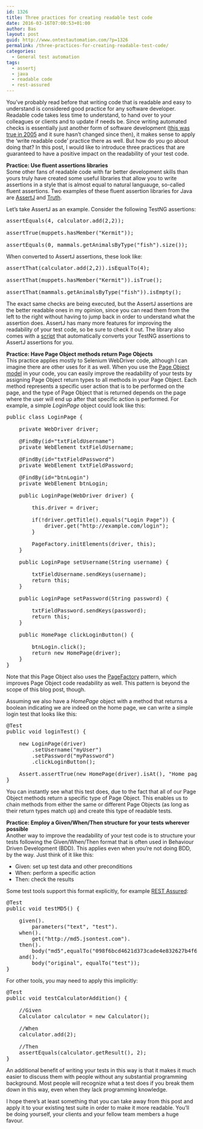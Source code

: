 ```yaml
---
id: 1326
title: Three practices for creating readable test code
date: 2016-03-16T07:00:53+01:00
author: Bas
layout: post
guid: http://www.ontestautomation.com/?p=1326
permalink: /three-practices-for-creating-readable-test-code/
categories:
  - General test automation
tags:
  - assertj
  - java
  - readable code
  - rest-assured
---
```

You&#8217;ve probably read before that writing code that is readable and easy to understand is considered good practice for any software developer. Readable code takes less time to understand, to hand over to your colleagues or clients and to update if needs be. Since writing automated checks is essentially just another form of software development (<a href="http://www.kohl.ca/2005/test-automation-is-software-development/" target="_blank">this was true in 2005</a> and it sure hasn&#8217;t changed since then), it makes sense to apply the &#8216;write readable code&#8217; practice there as well. But how do you go about doing that? In this post, I would like to introduce three practices that are guaranteed to have a positive impact on the readability of your test code.

**Practice: Use fluent assertions libraries**  
Some other fans of readable code with far better development skills than yours truly have created some useful libraries that allow you to write assertions in a style that is almost equal to natural languauge, so-called fluent assertions. Two examples of these fluent assertion libraries for Java are <a href="http://joel-costigliola.github.io/assertj/" target="_blank">AssertJ</a> and <a href="http://google.github.io/truth/" target="_blank">Truth</a>.

Let&#8217;s take AssertJ as an example. Consider the following TestNG assertions:

<pre class="brush: java; gutter: false">assertEquals(4, calculator.add(2,2));

assertTrue(muppets.hasMember("Kermit"));

assertEquals(0, mammals.getAnimalsByType("fish").size());</pre>

When converted to AssertJ assertions, these look like:

<pre class="brush: java; gutter: false">assertThat(calculator.add(2,2)).isEqualTo(4);

assertThat(muppets.hasMember("Kermit")).isTrue();

assertThat(mammals.getAnimalsByType("fish")).isEmpty();</pre>

The exact same checks are being executed, but the AssertJ assertions are the better readable ones in my opinion, since you can read them from the left to the right without having to jump back in order to understand what the assertion does. AssertJ has many more features for improving the readability of your test code, so be sure to check it out. The library also comes with a <a href="https://github.com/joel-costigliola/assertj-core/blob/master/src/main/scripts/convert-testng-assertions-to-assertj.sh" target="_blank">script</a> that automatically converts your TestNG assertions to AssertJ assertions for you.

**Practice: Have Page Object methods return Page Objects**  
This practice applies mostly to Selenium WebDriver code, although I can imagine there are other uses for it as well. When you use the <a href="http://www.ontestautomation.com/using-the-page-object-model-pattern-in-selenium-testng-tests/" target="_blank">Page Object model</a> in your code, you can easily improve the readability of your tests by assigning Page Object return types to all methods in your Page Object. Each method represents a specific user action that is to be performed on the page, and the type of Page Object that is returned depends on the page where the user will end up after that specific action is performed. For example, a simple _LoginPage_ object could look like this:

<pre class="brush: java; gutter: false">public class LoginPage {
	
	private WebDriver driver;
	
	@FindBy(id="txtFieldUsername")
	private WebElement txtFieldUsername;
	
	@FindBy(id="txtFieldPassword")
	private WebElement txtFieldPassword;
	
	@FindBy(id="btnLogin")
	private WebElement btnLogin;
	
	public LoginPage(WebDriver driver) {
		
		this.driver = driver;
		
		if(!driver.getTitle().equals("Login Page")) {
			driver.get("http://example.com/login");
		}
		
		PageFactory.initElements(driver, this);
	}
	
	public LoginPage setUsername(String username) {
		
		txtFieldUsername.sendKeys(username);
		return this;
	}
	
	public LoginPage setPassword(String password) {
		
		txtFieldPassword.sendKeys(password);
		return this;
	}
	
	public HomePage clickLoginButton() {
		
		btnLogin.click();
		return new HomePage(driver);
	}
}</pre>

Note that this Page Object also uses the <a href="https://selenium.googlecode.com/git/docs/api/java/org/openqa/selenium/support/PageFactory.html" target="_blank">PageFactory</a> pattern, which improves Page Object code readability as well. This pattern is beyond the scope of this blog post, though.

Assuming we also have a _HomePage_ object with a method that returns a boolean indicating we are indeed on the home page, we can write a simple login test that looks like this:

<pre class="brush: java; gutter: false">@Test
public void loginTest() {
		
	new LoginPage(driver)
		.setUsername("myUser")
		.setPassword("myPassword")
		.clickLoginButton();
		
	Assert.assertTrue(new HomePage(driver).isAt(), "Home page has been loaded successfully after login action");
}</pre>

You can instantly see what this test does, due to the fact that all of our Page Object methods return a specific type of Page Object. This enables us to chain methods from either the same or different Page Objects (as long as their return types match up) and create this type of readable tests.

**Practice: Employ a Given/When/Then structure for your tests wherever possible**  
Another way to improve the readability of your test code is to structure your tests following the Given/When/Then format that is often used in Behaviour Driven Development (BDD). This applies even when you&#8217;re not doing BDD, by the way. Just think of it like this:

  * Given: set up test data and other preconditions
  * When: perform a specific action
  * Then: check the results

Some test tools support this format explicitly, for example <a href="http://rest-assured.io" target="_blank">REST Assured</a>:

<pre class="brush: java; gutter: false">@Test
public void testMD5() {
		
	given().
		parameters("text", "test").
	when().
		get("http://md5.jsontest.com").
	then().
		body("md5",equalTo("098f6bcd4621d373cade4e832627b4f6")).
	and().
		body("original", equalTo("test"));
}</pre>

For other tools, you may need to apply this implicitly:

<pre class="brush: java; gutter: false">@Test
public void testCalculatorAddition() {
		
	//Given
	Calculator calculator = new Calculator();
	
	//When
	calculator.add(2);
		
	//Then
	assertEquals(calculator.getResult(), 2);		
}</pre>

An additional benefit of writing your tests in this way is that it makes it much easier to discuss them with people without any substantial programming background. Most people will recognize what a test does if you break them down in this way, even when they lack programming knowledge.

I hope there&#8217;s at least something that you can take away from this post and apply it to your existing test suite in order to make it more readable. You&#8217;ll be doing yourself, your clients and your fellow team members a huge favour.